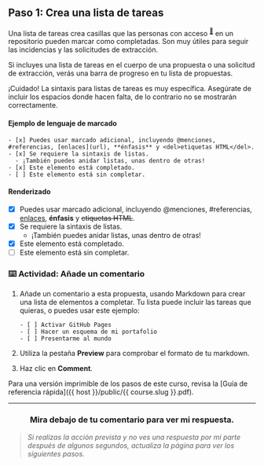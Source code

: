 ## Paso 1: Crea una lista de tareas

Una lista de tareas crea casillas que las personas con acceso <sup>[:book:](https://help.github.com/articles/github-glossary/#collaborator)</sup> en un repositorio pueden marcar como completadas. Son muy útiles para seguir las incidencias y las solicitudes de extracción.

Si incluyes una lista de tareas en el cuerpo de una propuesta o una solicitud de extracción, verás una barra de progreso en tu lista de propuestas.

¡Cuidado! La sintaxis para listas de tareas es muy específica. Asegúrate de incluir los espacios donde hacen falta, de lo contrario no se mostrarán correctamente.


#### Ejemplo de lenguaje de marcado

```
- [x] Puedes usar marcado adicional, incluyendo @menciones, #referencias, [enlaces](url), **énfasis** y <del>etiquetas HTML</del>.
- [x] Se requiere la sintaxis de listas.
  - ¡También puedes anidar listas, unas dentro de otras!
- [x] Este elemento está completado.
- [ ] Este elemento está sin completar.
```

#### Renderizado

- [x] Puedes usar marcado adicional, incluyendo @menciones, #referencias, [enlaces](url), **énfasis** y <del>etiquetas HTML</del>.
- [x] Se requiere la sintaxis de listas.
  - ¡También puedes anidar listas, unas dentro de otras!
- [x] Este elemento está completado.
- [ ] Este elemento está sin completar.

### :keyboard: Actividad: Añade un comentario

1. Añade un comentario a esta propuesta, usando Markdown para crear una lista de elementos a completar. Tu lista puede incluir las tareas que quieras, o puedes usar este ejemplo:

       - [ ] Activar GitHub Pages
       - [ ] Hacer un esquema de mi portafolio
       - [ ] Presentarme al mundo

1. Utiliza la pestaña **Preview** para comprobar el formato de tu markdown.
1. Haz clic en **Comment**.

Para una versión imprimible de los pasos de este curso, revisa la [Guía de referencia rápida]({{ host }}/public/{{ course.slug }}.pdf).

<hr>
<h3 align="center">Mira debajo de tu comentario para ver mi respuesta.</h3>

> _Si realizas la acción prevista y no ves una respuesta por mi parte después de algunos segundos, actualiza la página para ver los siguientes pasos._
